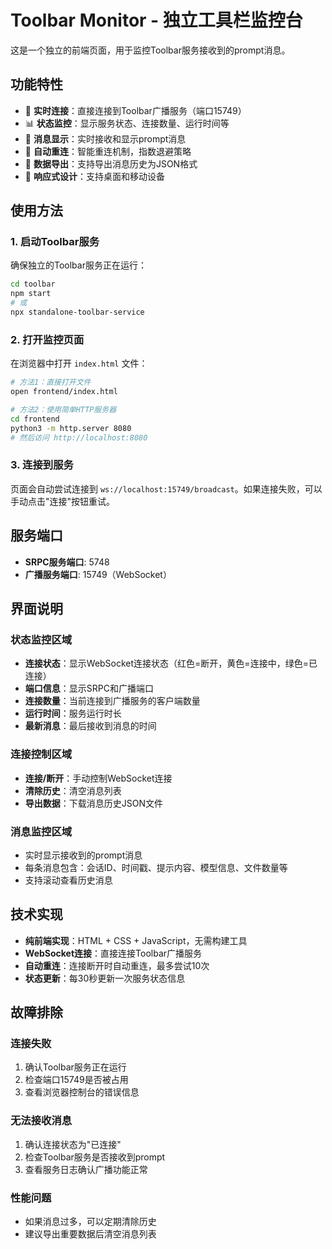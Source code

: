 # Toolbar Monitor - 独立工具栏监控台

这是一个独立的前端页面，用于监控Toolbar服务接收到的prompt消息。

## 功能特性

- 🔗 **实时连接**：直接连接到Toolbar广播服务（端口15749）
- 📊 **状态监控**：显示服务状态、连接数量、运行时间等
- 📝 **消息显示**：实时接收和显示prompt消息
- 🔄 **自动重连**：智能重连机制，指数退避策略
- 💾 **数据导出**：支持导出消息历史为JSON格式
- 📱 **响应式设计**：支持桌面和移动设备

## 使用方法

### 1. 启动Toolbar服务

确保独立的Toolbar服务正在运行：

```bash
cd toolbar
npm start
# 或
npx standalone-toolbar-service
```

### 2. 打开监控页面

在浏览器中打开 `index.html` 文件：

```bash
# 方法1：直接打开文件
open frontend/index.html

# 方法2：使用简单HTTP服务器
cd frontend
python3 -m http.server 8080
# 然后访问 http://localhost:8080
```

### 3. 连接到服务

页面会自动尝试连接到 `ws://localhost:15749/broadcast`。如果连接失败，可以手动点击"连接"按钮重试。

## 服务端口

- **SRPC服务端口**: 5748
- **广播服务端口**: 15749（WebSocket）

## 界面说明

### 状态监控区域
- **连接状态**：显示WebSocket连接状态（红色=断开，黄色=连接中，绿色=已连接）
- **端口信息**：显示SRPC和广播端口
- **连接数量**：当前连接到广播服务的客户端数量
- **运行时间**：服务运行时长
- **最新消息**：最后接收到消息的时间

### 连接控制区域
- **连接/断开**：手动控制WebSocket连接
- **清除历史**：清空消息列表
- **导出数据**：下载消息历史JSON文件

### 消息监控区域
- 实时显示接收到的prompt消息
- 每条消息包含：会话ID、时间戳、提示内容、模型信息、文件数量等
- 支持滚动查看历史消息

## 技术实现

- **纯前端实现**：HTML + CSS + JavaScript，无需构建工具
- **WebSocket连接**：直接连接Toolbar广播服务
- **自动重连**：连接断开时自动重连，最多尝试10次
- **状态更新**：每30秒更新一次服务状态信息

## 故障排除

### 连接失败
1. 确认Toolbar服务正在运行
2. 检查端口15749是否被占用
3. 查看浏览器控制台的错误信息

### 无法接收消息
1. 确认连接状态为"已连接"
2. 检查Toolbar服务是否接收到prompt
3. 查看服务日志确认广播功能正常

### 性能问题
- 如果消息过多，可以定期清除历史
- 建议导出重要数据后清空消息列表 